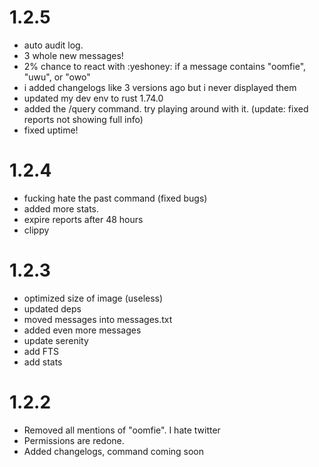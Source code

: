 # 1.2.5
* auto audit log.
* 3 whole new messages!
* 2% chance to react with :yeshoney: if a message contains "oomfie", "uwu", or "owo"
* i added changelogs like 3 versions ago but i never displayed them
* updated my dev env to rust 1.74.0
* added the /query command. try playing around with it. (update: fixed reports not showing full info)
* fixed uptime!

# 1.2.4
* fucking hate the past command (fixed bugs)
* added more stats.
* expire reports after 48 hours
* clippy

# 1.2.3
* optimized size of image (useless)
* updated deps
* moved messages into messages.txt
* added even more messages
* update serenity
* add FTS
* add stats

# 1.2.2
* Removed all mentions of "oomfie". I hate twitter
* Permissions are redone.
* Added changelogs, command coming soon